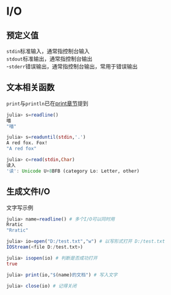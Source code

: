 # I/O
## 预定义值
`stdin`标准输入，通常指控制台输入\
`stdout`标准输出，通常指控制台输出\
-`stderr`错误输出，通常指控制台输出，常用于错误输出

## 文本相关函数
`print`与`println`已在[print章节](print.md)提到
```jl
julia> s=readline()
喵
"喵"

julia> s=readuntil(stdin,'.')
A red fox. Fox!
"A red fox"

julia> c=read(stdin,Char)
读入
'读': Unicode U+8BFB (category Lo: Letter, other)
```

## 生成文件I/O
文字写示例
```jl
julia> name=readline() # 多个I/O可以同时用
Rratic
"Rratic"

julia> io=open("D:/test.txt","w") # 以写形式打开 D:/test.txt
IOStream(<file D:/test.txt>)

julia> isopen(io) # 判断是否成功打开
true

julia> print(io,"$(name)的文档") # 写入文字

julia> close(io) # 记得关闭
```
